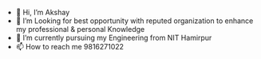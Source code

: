 - 👋 Hi, I’m Akshay
- 👀 I’m Looking for best opportunity with reputed organization to enhance my professional &
personal Knowledge
- 🌱 I’m currently pursuing my Engineering from NIT Hamirpur
- 📫 How to reach me 9816271022

<!---
aksh1022/aksh1022 is a ✨ special ✨ repository because its `README.md` (this file) appears on your GitHub profile.
You can click the Preview link to take a look at your changes.
--->
